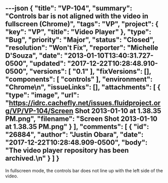---json
{
  "title": "VP-104",
  "summary": "Controls bar is not aligned with the video in fullscreen (Chrome)",
  "tags": "VP",
  "project": {
    "key": "VP",
    "title": "Video Player"
  },
  "type": "Bug",
  "priority": "Major",
  "status": "Closed",
  "resolution": "Won't Fix",
  "reporter": "Michelle D'Souza",
  "date": "2013-01-10T13:40:31.727-0500",
  "updated": "2017-12-22T10:28:48.910-0500",
  "versions": [
    "0.1"
  ],
  "fixVersions": [],
  "components": [
    "controls"
  ],
  "environment": "Chrome\n",
  "issueLinks": [],
  "attachments": [
    {
      "type": "image",
      "url": "https://idrc.cachefly.net/issues.fluidproject.org/VP/VP-104/Screen Shot 2013-01-10 at 1.38.35 PM.png",
      "filename": "Screen Shot 2013-01-10 at 1.38.35 PM.png"
    }
  ],
  "comments": [
    {
      "id": "26884",
      "author": "Justin Obara",
      "date": "2017-12-22T10:28:48.909-0500",
      "body": "The video player repository has been archived.\n"
    }
  ]
}
---
In fullscreen mode, the controls bar does not line up with the left side of the video.&#x20;

        